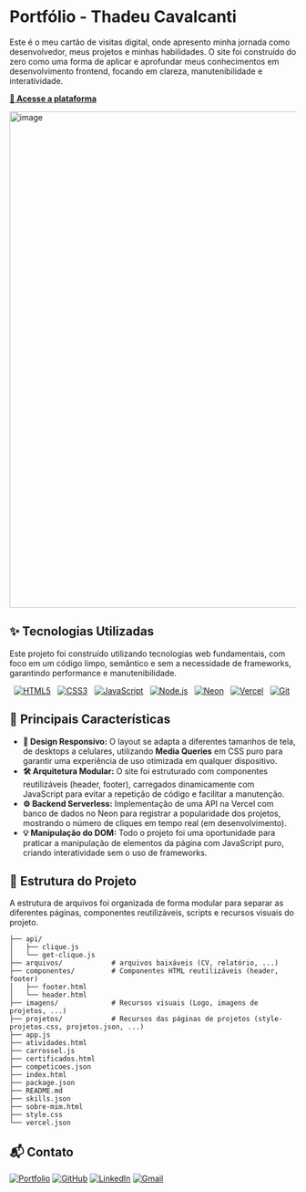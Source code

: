 # Portfólio - Thadeu Cavalcanti
Este é o meu cartão de visitas digital, onde apresento minha jornada como desenvolvedor, meus projetos e minhas habilidades. O site foi construído do zero como uma forma de aplicar e aprofundar meus conhecimentos em desenvolvimento frontend, focando em clareza, manutenibilidade e interatividade.</br>

**[🔗 Acesse a plataforma](https://thadeu-ct.github.io/portfolio)**

<img width="1761" height="870" alt="image" src="https://github.com/user-attachments/assets/4560bb4e-9c17-4a2b-b43e-6ba8c69c574e" />

## ✨ Tecnologias Utilizadas
Este projeto foi construído utilizando tecnologias web fundamentais, com foco em um código limpo, semântico e sem a necessidade de frameworks, garantindo performance e manutenibilidade.
<p align="left">
  <a href="#"><img src="https://img.shields.io/badge/html5-%23E34F26.svg?style=for-the-badge&logo=html5&logoColor=white" alt="HTML5"></a>
  <a href="#"><img src="https://img.shields.io/badge/css3-%231572B6.svg?style=for-the-badge&logo=css3&logoColor=white" alt="CSS3"></a>
  <a href="#"><img src="https://img.shields.io/badge/javascript-%23323330.svg?style=for-the-badge&logo=javascript&logoColor=%23F7DF1E" alt="JavaScript"></a>
  <a href="#"><img src="https://img.shields.io/badge/node.js-6DA55F?style=for-the-badge&logo=node.js&logoColor=white" alt="Node.js"></a>
  <a href="#"><img src="https://img.shields.io/badge/Neon-00E599?style=for-the-badge&logo=neon&logoColor=white" alt="Neon"></a>
  <a href="#"><img src="https://img.shields.io/badge/Vercel-%23000000?style=for-the-badge&logo=vercel&logoColor=white" alt="Vercel"></a>
  <a href="#"><img src="https://img.shields.io/badge/git-%23F05033.svg?style=for-the-badge&logo=git&logoColor=white" alt="Git"></a>
</p>

## 🚀 Principais Características
- **📱 Design Responsivo:** O layout se adapta a diferentes tamanhos de tela, de desktops a celulares, utilizando **Media Queries** em CSS puro para garantir uma experiência de uso otimizada em qualquer dispositivo.
- **🛠️ Arquitetura Modular:** O site foi estruturado com componentes reutilizáveis (header, footer), carregados dinamicamente com JavaScript para evitar a repetição de código e facilitar a manutenção.
- **⚙️ Backend Serverless:** Implementação de uma API na Vercel com banco de dados no Neon para registrar a popularidade dos projetos, mostrando o número de cliques em tempo real (em desenvolvimento).
- **💡 Manipulação do DOM:** Todo o projeto foi uma oportunidade para praticar a manipulação de elementos da página com JavaScript puro, criando interatividade sem o uso de frameworks.


## 📁 Estrutura do Projeto
A estrutura de arquivos foi organizada de forma modular para separar as diferentes páginas, componentes reutilizáveis, scripts e recursos visuais do projeto.
```
├── api/
│   ├── clique.js
│   └── get-clique.js
├── arquivos/            # arquivos baixáveis (CV, relatório, ...)
├── componentes/         # Componentes HTML reutilizáveis (header, footer)
│   ├── footer.html
│   └── header.html
├── imagens/             # Recursos visuais (Logo, imagens de projetos, ...)
├── projetos/            # Recursos das páginas de projetos (style-projetos.css, projetos.json, ...)
├── app.js
├── atividades.html
├── carrossel.js
├── certificados.html
├── competicoes.json
├── index.html
├── package.json
├── README.md
├── skills.json
├── sobre-mim.html
├── style.css
└── vercel.json
```

## 📬 Contato
<p align="left">
  <a href="https://thadeu-ct.github.io/portfolio/"><img src="https://img.shields.io/badge/Portfolio-255E63?style=for-the-badge&logo=vercel&logoColor=white" alt="Portfolio"></a>
  <a href="https://github.com/thadeu-ct"><img src="https://img.shields.io/badge/GitHub-%23121011.svg?style=for-the-badge&logo=github&logoColor=white" alt="GitHub"></a>
  <a href="https://www.linkedin.com/in/thadeu-ct/"><img src="https://img.shields.io/badge/LinkedIn-0077B5?style=for-the-badge&logo=linkedin&logoColor=white" alt="LinkedIn"></a>
  <a href="mailto:thadeu.ct@gmail.com"><img src="https://img.shields.io/badge/Gmail-D14836?style=for-the-badge&logo=gmail&logoColor=white" alt="Gmail"></a>
</p>


